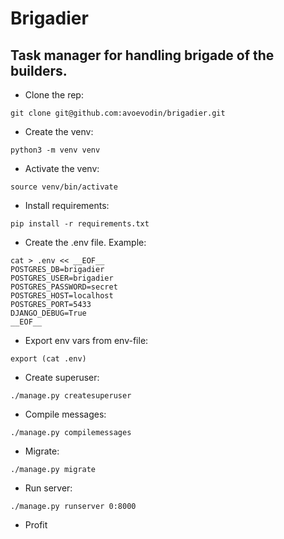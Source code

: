 # Brigadier
## Task manager for handling brigade of the builders.

* Clone the rep:
```shell
git clone git@github.com:avoevodin/brigadier.git
```
* Create the venv:
```shell
python3 -m venv venv
```
* Activate the venv:
```shell
source venv/bin/activate
```
* Install requirements:
```shell
pip install -r requirements.txt
```
* Create the .env file. Example:
```shell
cat > .env << __EOF__
POSTGRES_DB=brigadier
POSTGRES_USER=brigadier
POSTGRES_PASSWORD=secret
POSTGRES_HOST=localhost
POSTGRES_PORT=5433
DJANGO_DEBUG=True
__EOF__
```
* Export env vars from env-file:
```shell
export (cat .env)
```
* Create superuser:
```shell
./manage.py createsuperuser
```
* Compile messages:
```shell
./manage.py compilemessages
```
* Migrate:
```shell
./manage.py migrate
```
* Run server:
```shell
./manage.py runserver 0:8000
```
* Profit